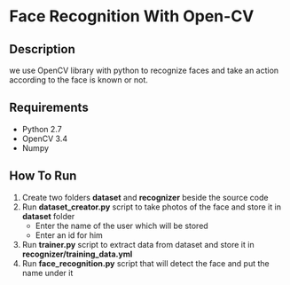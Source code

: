 # Face Recognition With Open-CV

## Description
we use OpenCV library with python to recognize faces and take an action according to the face is known or not.

## Requirements 
* Python 2.7
* OpenCV 3.4
* Numpy

## How To Run
1. Create two folders **dataset** and **recognizer** beside the source code
2. Run **dataset_creator.py** script to take photos of the face and store it in **dataset** folder
    - Enter the name of the user which will be stored
    - Enter an id for him
3. Run **trainer.py** script to extract data from dataset and store it in **recognizer/training_data.yml**
4. Run **face_recognition.py** script that will detect the face and put the name under it
